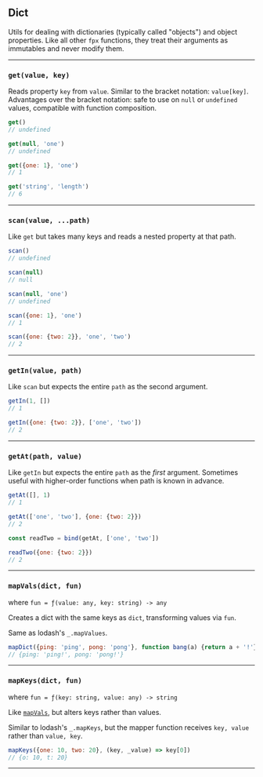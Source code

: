 ## Dict

Utils for dealing with dictionaries (typically called "objects") and object properties. Like all other `fpx` functions, they treat their arguments as immutables and never modify them.

---

### `get(value, key)`

Reads property `key` from `value`. Similar to the bracket notation:
`value[key]`. Advantages over the bracket notation: safe to use on `null` or
`undefined` values, compatible with function composition.

```js
get()
// undefined

get(null, 'one')
// undefined

get({one: 1}, 'one')
// 1

get('string', 'length')
// 6
```

---

### `scan(value, ...path)`

Like `get` but takes many keys and reads a nested property at that path.

```js
scan()
// undefined

scan(null)
// null

scan(null, 'one')
// undefined

scan({one: 1}, 'one')
// 1

scan({one: {two: 2}}, 'one', 'two')
// 2
```

---

### `getIn(value, path)`

Like `scan` but expects the entire `path` as the second argument.

```js
getIn(1, [])
// 1

getIn({one: {two: 2}}, ['one', 'two'])
// 2
```

---

### `getAt(path, value)`

Like `getIn` but expects the entire `path` as the _first_ argument. Sometimes useful with higher-order functions when path is known in advance.

```js
getAt([], 1)
// 1

getAt(['one', 'two'], {one: {two: 2}})
// 2

const readTwo = bind(getAt, ['one', 'two'])

readTwo({one: {two: 2}})
// 2
```

---

### `mapVals(dict, fun)`

where `fun = ƒ(value: any, key: string) -> any`

Creates a dict with the same keys as `dict`, transforming values via `fun`.

Same as lodash's `_.mapValues`.

```js
mapDict({ping: 'ping', pong: 'pong'}, function bang(a) {return a + '!'})
// {ping: 'ping!', pong: 'pong!'}
```

---

### `mapKeys(dict, fun)`

where `fun = ƒ(key: string, value: any) -> string`

Like [`mapVals`](#-mapvals-dict-fun-), but alters keys rather than values.

Similar to lodash's `_.mapKeys`, but the mapper function receives `key, value` rather than `value, key`.

```js
mapKeys({one: 10, two: 20}, (key, _value) => key[0])
// {o: 10, t: 20}
```

----
